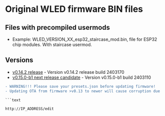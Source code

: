# Original WLED firmware BIN files

## Files with precompiled usermods

- Example: WLED_VERSION_XX_esp32_staircase_mod.bin, file for ESP32 chip modules. With staircase usermod.

## Versions

- [v0.14.2 release](https://github.com/srg74/WLED-wemos-shield/tree/master/resources/Firmware/@Aircoookie/Latest) - Version v0.14.2 release build 2403170
- [v0.15.0-b1 next release candidate](https://github.com/srg74/WLED-wemos-shield/tree/master/resources/Firmware/@Aircoookie/Dev/0.15.0-b1) - Version v0.15.0-b1 build 2403110

```diff
- WARNING!!! Please save your presets.json before updating firmware!
- Updating OTA from firmware >v0.13 to newer will cause corruption due to difference in firmware structure. Please erase flash memory before uploading new firmware.

```text

http://IP_ADDRESS/edit

```

